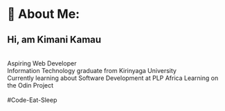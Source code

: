 # 💫 About Me:
## Hi, am Kimani Kamau<br>

<br>
Aspiring Web Developer<br>
Information Technology graduate from Kirinyaga University<br>
Currently learning about Software Development at PLP Africa<be>
Learning on the Odin Project<br>
  
<br>
#Code-Eat-Sleep



